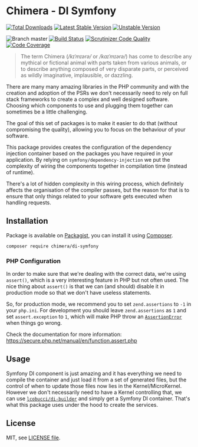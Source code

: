 # Chimera - DI Symfony

[![Total Downloads](https://img.shields.io/packagist/dt/chimera/di-symfony.svg?style=flat-square)](https://packagist.org/packages/chimera/di-symfony)
[![Latest Stable Version](https://img.shields.io/packagist/v/chimera/di-symfony.svg?style=flat-square)](https://packagist.org/packages/chimera/di-symfony)
[![Unstable Version](https://img.shields.io/packagist/vpre/chimera/di-symfony.svg?style=flat-square)](https://packagist.org/packages/chimera/di-symfony)

![Branch master](https://img.shields.io/badge/branch-master-brightgreen.svg?style=flat-square)
[![Build Status](https://img.shields.io/travis/com/chimeraphp/di-symfony/master.svg?style=flat-square)](http://travis-ci.org/chimeraphp/di-symfony)
[![Scrutinizer Code Quality](https://img.shields.io/scrutinizer/g/chimeraphp/di-symfony/master.svg?style=flat-square)](https://scrutinizer-ci.com/g/chimeraphp/di-symfony/?branch=master)
[![Code Coverage](https://img.shields.io/scrutinizer/coverage/g/chimeraphp/di-symfony/master.svg?style=flat-square)](https://scrutinizer-ci.com/g/chimeraphp/di-symfony/?branch=master)

> The term Chimera (_/kɪˈmɪərə/_ or _/kaɪˈmɪərə/_) has come to describe any
mythical or fictional animal with parts taken from various animals, or to
describe anything composed of very disparate parts, or perceived as wildly
imaginative, implausible, or dazzling.

There are many many amazing libraries in the PHP community and with the creation
and adoption of the PSRs we don't necessarily need to rely on full stack
frameworks to create a complex and well designed software. Choosing which
components to use and plugging them together can sometimes be a little
challenging.

The goal of this set of packages is to make it easier to do that (without
compromising the quality), allowing you to focus on the behaviour of your
software.

This package provides creates the configuration of the dependency injection
container based on the packages you have required in your application. By
relying on `symfony/dependency-injection` we put the complexity of wiring the
components together in compilation time (instead of runtime).

There's a lot of hidden complexity in this wiring process, which definitely affects
the organisation of the compiler passes, but the reason for that is to ensure that
only things related to your software gets executed when handling requests.

## Installation

Package is available on [Packagist](http://packagist.org/packages/chimera/di-symfony),
you can install it using [Composer](http://getcomposer.org).

```shell
composer require chimera/di-symfony
```

### PHP Configuration

In order to make sure that we're dealing with the correct data, we're using `assert()`,
which is a very interesting feature in PHP but not often used. The nice thing
about `assert()` is that we can (and should) disable it in production mode so
that we don't have useless statements.

So, for production mode, we recommend you to set `zend.assertions` to `-1` in your `php.ini`.
For development you should leave `zend.assertions` as `1` and set `assert.exception` to `1`, which
will make PHP throw an [`AssertionError`](https://secure.php.net/manual/en/class.assertionerror.php)
when things go wrong.

Check the documentation for more information: https://secure.php.net/manual/en/function.assert.php

## Usage

Symfony DI component is just amazing and it has everything we need to compile the
container and just load it from a set of generated files, but the control of when
to update those files now lies in the Kernel/MicroKernel. However we don't necessarily
need to have a Kernel controlling that, we can use [`lcobucci/di-builder`](http://packagist.org/packages/lcobucci/di-builder)
and simply get a Symfony DI container. That's what this package uses under the
hood to create the services.

## License

MIT, see [LICENSE file](https://github.com/chimeraphp/di-symfony/blob/master/LICENSE).
